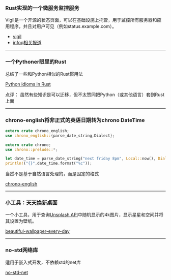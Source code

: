 ### Rust实现的一个微服务监控服务


Vigil是一个开源的状态页面，可以在基础设施上托管，用于监控所有服务器和应用程序，并且对用户可见（例如status.example.com）。

- [vigil](https://github.com/valeriansaliou/vigil)
- [infoq相关报道](https://www.infoq.com/news/2018/03/monitoring-microservices-crisp)

---


### 一个Pythoner眼里的Rust

总结了一些和Python相似的Rust惯用法

[Python idioms in Rust](http://benjamincongdon.me/blog/2018/03/23/Python-Idioms-in-Rust/)

点评： 虽然有些知识是可以迁移，但不太赞同把Python（或其他语言）套到Rust上面

---

### chrono-english将非正式的英语日期转为chrono DateTime

```rust
extern crate chrono_english;
use chrono_english::{parse_date_string,Dialect};

extern crate chrono;
use chrono::prelude::*;

let date_time = parse_date_string("next friday 8pm", Local::now(), Dialect::Uk)?;
println!("{}",date_time.format("%c"));
```

当然不是基于自然语言处理的，而是固定的格式

[chrono-english](https://github.com/stevedonovan/chrono-english)


---

### 小工具：天天换新桌面

一个小工具，用于查询[Unsplash API](https://unsplash.com/)中随机显示的4k图片，显示星星和空间并将其设置为壁纸。

[beautiful-wallpaper-every-day](https://github.com/faebser/beautiful-wallpaper-every-day)

---

### no-std网络库

适用于嵌入式开发，不依赖std的net库

[no-std-net](https://github.com/dunmatt/no-std-net)
